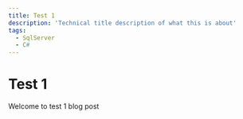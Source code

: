 ```yaml
---
title: Test 1
description: 'Technical title description of what this is about'
tags:
  - SqlServer
  - C#
---
```


# Test 1

Welcome to test 1 blog post
